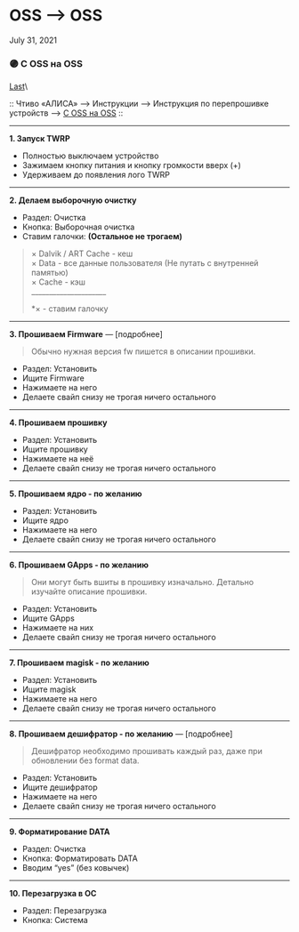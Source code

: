 # OSS --> OSS

July 31, 2021

### 🟣 С OSS на OSS 

[Last](https://t.me/i1Last)\


:: Чтиво «АЛИСА» --> Инструкции --> Инструкция по перепрошивке устройств --> [С OSS на OSS](broken-reference) ::

***

**1. Запуск TWRP**

* Полностью выключаем устройство
* Зажимаем кнопку питания и кнопку громкости вверх (+)
* Удерживаем до появления лого TWRP

***

**2. Делаем выборочную очистку**

* Раздел: Очистка
* Кнопка: Выборочная очистка
* Ставим галочки: **(Остальное не трогаем)**

> × Dalvik / ART Cache - кеш\
> × Data - все данные пользователя (Не путать с внутренней памятью)\
> × Cache - кэш\
> \_\_\_\_\_\_\_\_\_\_\_\_\_\_\_\_\_\_\_\_\_
>
> \*× - ставим галочку

***

**3. Прошиваем Firmware** — \[подробнее]

> Обычно нужная версия fw пишется в описании прошивки.

* Раздел: Установить
* Ищите Firmware
* Нажимаете на него
* Делаете свайп снизу не трогая ничего остального

***

**4. Прошиваем прошивку**

* Раздел: Установить
* Ищите прошивку
* Нажимаете на неё
* Делаете свайп снизу не трогая ничего остального

***

**5. Прошиваем ядро - по желанию**

* Раздел: Установить
* Ищите ядро
* Нажимаете на него
* Делаете свайп снизу не трогая ничего остального

***

**6. Прошиваем GApps - по желанию**

> Они могут быть вшиты в прошивку изначально. Детально изучайте описание прошивки.

* Раздел: Установить
* Ищите GApps
* Нажимаете на них
* Делаете свайп снизу не трогая ничего остального

***

**7. Прошиваем magisk - по желанию**

* Раздел: Установить
* Ищите magisk
* Нажимаете на него
* Делаете свайп снизу не трогая ничего остального

***

**8. Прошиваем дешифратор - по желанию** — \[подробнее]

> Дешифратор необходимо прошивать каждый раз, даже при обновлении без format data.

* Раздел: Установить
* Ищите дешифратор
* Нажимаете на него
* Делаете свайп снизу не трогая ничего остального

***

**9. Форматирование DATA**

* Раздел: Очистка
* Кнопка: Форматировать DATA
* Вводим “yes” (без ковычек)

***

**10. Перезагрузка в OC**

* Раздел: Перезагрузка
* Кнопка: Система
